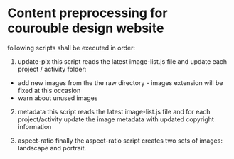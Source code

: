 # Content preprocessing for courouble design website

following scripts shall be executed in order:

1. update-pix
   this script reads the latest image-list.js file and update each project / activity folder:

- add new images from the the raw directory - images extension will be fixed at this occasion
- warn about unused images

2. metadata
   this script reads the latest image-list.js file and for each project/activity
   update the image metadata with updated copyright information

3. aspect-ratio
   finally the aspect-ratio script creates two sets of images: landscape and portrait.

